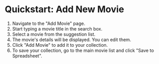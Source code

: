 # Quickstart: Add New Movie

1.  Navigate to the "Add Movie" page.
2.  Start typing a movie title in the search box.
3.  Select a movie from the suggestion list.
4.  The movie's details will be displayed. You can edit them.
5.  Click "Add Movie" to add it to your collection.
6.  To save your collection, go to the main movie list and click "Save to Spreadsheet".
